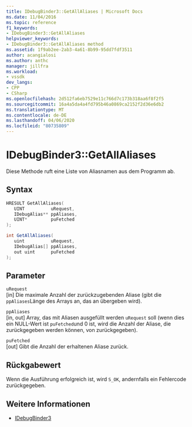 ```yaml
---
title: IDebugBinder3::GetAllAliases | Microsoft Docs
ms.date: 11/04/2016
ms.topic: reference
f1_keywords:
- IDebugBinder3::GetAllAliases
helpviewer_keywords:
- IDebugBinder3::GetAllAliases method
ms.assetid: 1f9ab2ee-2ab3-4a61-8b99-95dd7fdf3511
author: acangialosi
ms.author: anthc
manager: jillfra
ms.workload:
- vssdk
dev_langs:
- CPP
- CSharp
ms.openlocfilehash: 2d512fa6eb7529e11c766d7c173b318aa6f8f2f5
ms.sourcegitcommit: 16a4a5da4a4fd795b46a0869ca2152f2d36e6db2
ms.translationtype: MT
ms.contentlocale: de-DE
ms.lasthandoff: 04/06/2020
ms.locfileid: "80735809"
---
```

# <a name="idebugbinder3getallaliases"></a>IDebugBinder3::GetAllAliases
Diese Methode ruft eine Liste von Aliasnamen aus dem Programm ab.

## <a name="syntax"></a>Syntax

```cpp
HRESULT GetAllAliases(
   UINT          uRequest,
   IDebugAlias** ppAliases,
   UINT*         puFetched
);
```

```csharp
int GetAllAliases(
   uint          uRequest,
   IDebugAlias[] ppAliases,
   out uint      puFetched
);
```

## <a name="parameters"></a>Parameter
`uRequest`\
[in] Die maximale Anzahl der zurückzugebenden Aliase (gibt die `ppAliases`Länge des Arrays an, das an übergeben wird).

`ppAliases`\
[in, out] Array, das mit Aliasen ausgefüllt werden `uRequest` soll (wenn dies ein NULL-Wert ist `puFetched`und 0 ist, wird die Anzahl der Aliase, die zurückgegeben werden können, von zurückgegeben).

`puFetched`\
[out] Gibt die Anzahl der erhaltenen Aliase zurück.

## <a name="return-value"></a>Rückgabewert
 Wenn die Ausführung erfolgreich ist, wird `S_OK`, andernfalls ein Fehlercode zurückgegeben.

## <a name="see-also"></a>Weitere Informationen
- [IDebugBinder3](../../../extensibility/debugger/reference/idebugbinder3.md)
